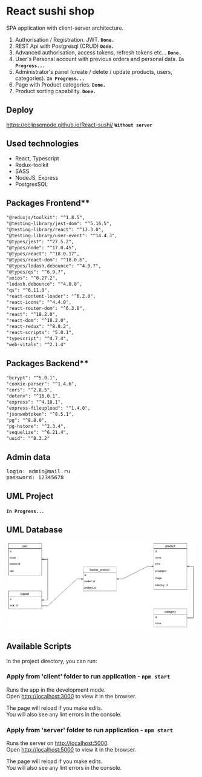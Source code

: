 # React sushi shop

SPA application with client-server architecture.

1. Authorisation / Registration. JWT. **`Done.`**
2. REST Api with Postgresql (CRUD) **`Done.`**
3. Advanced authorisation, access tokens, refresh tokens etc... **`Done.`**
4. User's Personal account with previous orders and personal data. **`In Progress...`**
5. Administrator's panel (create / delete / update products, users, categories). **`In Progress...`**
6. Page with Product categories. **`Done.`**
7. Product sorting capability. **`Done.`**

## Deploy

https://eclipsemode.github.io/React-sushi/  **`Without server`**

## Used technologies

* React, Typescript
* Redux-toolkit
* SASS
* NodeJS, Express
* PostgresSQL

## Packages Frontend**

    "@reduxjs/toolkit": "^1.8.5",
    "@testing-library/jest-dom": "^5.16.5",
    "@testing-library/react": "^13.3.0",
    "@testing-library/user-event": "^14.4.3",
    "@types/jest": "^27.5.2",
    "@types/node": "^17.0.45",
    "@types/react": "^18.0.17",
    "@types/react-dom": "^18.0.6",
    "@types/lodash.debounce": "^4.0.7",
    "@types/qs": "^6.9.7",
    "axios": "^0.27.2",
    "lodash.debounce": "^4.0.8",
    "qs": "^6.11.0",
    "react-content-loader": "^6.2.0",
    "react-icons": "^4.4.0",
    "react-router-dom": "^6.3.0",
    "react": "^18.2.0",
    "react-dom": "^18.2.0",
    "react-redux": "^8.0.2",
    "react-scripts": "5.0.1",
    "typescript": "^4.7.4",
    "web-vitals": "^2.1.4"

## Packages Backend**

    "bcrypt": "^5.0.1",
    "cookie-parser": "^1.4.6",
    "cors": "^2.8.5",
    "dotenv": "^16.0.1",
    "express": "^4.18.1",
    "express-fileupload": "^1.4.0",
    "jsonwebtoken": "^8.5.1",
    "pg": "^8.8.0",
    "pg-hstore": "^2.3.4",
    "sequelize": "^6.21.4",
    "uuid": "^8.3.2"

## Admin data

<pre>login: admin@mail.ru
password: 12345678</pre>

## UML Project

**`In Progress...`**

## UML Database

<div style="background: #fff; padding: 5px">
<img src="./server/models/sushi_diagram.drawio.png" alt="database_uml">
</div>

## Available Scripts

In the project directory, you can run:

### Apply from 'client' folder to run application - `npm start`

Runs the app in the development mode.\
Open [http://localhost:3000](http://localhost:3000) to view it in the browser.

The page will reload if you make edits.\
You will also see any lint errors in the console.

### Apply from 'server' folder to run application - `npm start`

Runs the server on [http://localhost:5000](http://localhost:5000).\
Open [http://localhost:5000](http://localhost:5000) to view it in the browser.

The page will reload if you make edits.\
You will also see any lint errors in the console.